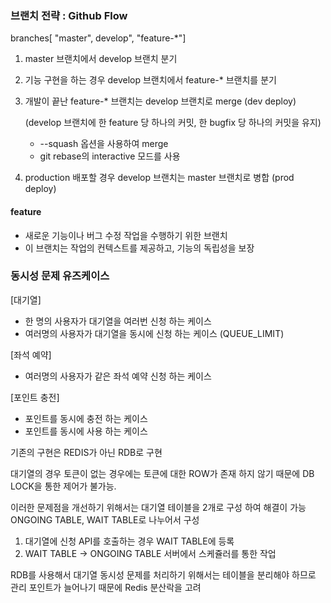 ### 브랜치 전략 : Github Flow

branches[ "master", develop", "feature-*"]

1. master 브랜치에서 develop 브랜치 분기
2. 기능 구현을 하는 경우 develop 브랜치에서 feature-* 브랜치를 분기
3. 개발이 끝난 feature-* 브랜치는 develop 브랜치로 merge (dev deploy)

   (develop 브랜치에 한 feature 당 하나의 커밋, 한 bugfix 당 하나의 커밋을 유지)
   - --squash 옵션을 사용하여 merge
   - git rebase의 interactive 모드를 사용
4. production 배포할 경우 develop 브랜치는 master 브랜치로 병합 (prod deploy)

#### feature
- 새로운 기능이나 버그 수정 작업을 수행하기 위한 브랜치
- 이 브랜치는 작업의 컨텍스트를 제공하고, 기능의 독립성을 보장

### 동시성 문제 유즈케이스
[대기열]
- 한 명의 사용자가 대기열을 여러번 신청 하는 케이스
- 여러명의 사용자가 대기열을 동시에 신청 하는 케이스 (QUEUE_LIMIT)

[좌석 예약]
- 여러명의 사용자가 같은 좌석 예약 신청 하는 케이스

[포인트 충전]
- 포인트를 동시에 충전 하는 케이스
- 포인트를 동시에 사용 하는 케이스

기존의 구현은 REDIS가 아닌 RDB로 구현

대기열의 경우 토큰이 없는 경우에는 토큰에 대한 ROW가 존재 하지 않기 때문에 DB LOCK을 통한 제어가 불가능.

이러한 문제점을 개선하기 위해서는 대기열 테이블을 2개로 구성 하여 해결이 가능
ONGOING TABLE, WAIT TABLE로 나누어서 구성
1) 대기열에 신청 API를 호출하는 경우 WAIT TABLE에 등록
2) WAIT TABLE -> ONGOING TABLE 서버에서 스케쥴러를 통한 작업

RDB를 사용해서 대기열 동시성 문제를 처리하기 위해서는 테이블을 분리해야 하므로 관리 포인트가 늘어나기 때문에 Redis 분산락을 고려



